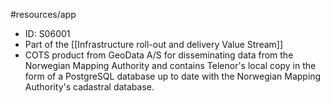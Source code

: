 #resources/app 

* ID: S06001
* Part of the [[Infrastructure roll-out and delivery Value Stream]]
* COTS product from GeoData A/S for disseminating data from the Norwegian Mapping Authority and contains Telenor's local copy in the form of a PostgreSQL database up to date with the Norwegian Mapping Authority's cadastral database.